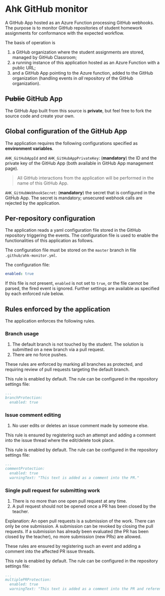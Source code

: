 # Ahk GitHub monitor

A GitHub App hosted as an Azure Function processing GitHub webhooks. The purpose is to monitor GitHub repositories of student homework assignments for conformance with the expected workflow.

The basis of operation is

1. a GitHub organization where the student assignments are stored, managed by GitHub Classroom;
1. a running instance of this application hosted as an Azure Function with a public URL;
1. and a GitHub App pointing to the Azure function, added to the GitHub organization (handling events in _all_ repository of the GitHub organization).

## ~~Public~~ GitHub App

The GitHub App built from this source is **private**, but feel free to fork the source code and create your own.

## Global configuration of the GitHub App

The application requires the following configurations specified as **environment variables**.

`AHK_GitHubAppId` and `AHK_GitHubAppPrivateKey`: (**mandatory**) the ID and the private key of the GitHub App (both available in GitHub App management page).

> All GitHub interactions from the application will be performed in the name of this GitHub App.

`AHK_GitHubWebhookSecret`: (**mandatory**) the secret that is configured in the GitHub App. The secret is mandatory; unsecured webhook calls are rejected by the application.

## Per-repository configuration

The application reads a yaml configuration file stored in the GitHub repository triggering the events. The configuration file is used to enable the functionalities of this application as follows.

The configuration file must be stored on the `master` branch in file `.github/ahk-monitor.yml`.

The configuration file:

```yaml
enabled: true
```

If this file is not present, `enabled` is not set to `true`, or the file cannot be parsed, the fired event is ignored. Further settings are available as specified by each enforced rule below.

## Rules enforced by the application

The application enforces the following rules.

### Branch usage

1. The default branch is not touched by the student. The solution is submitted on a new branch via a pull request.
1. There are no force pushes.

These rules are enforced by marking all branches as protected, and requiring review of pull requests targeting the default branch.

This rule is enabled by default. The rule can be configured in the repository settings file:

```yaml
...
branchProtection:
  enabled: true
```

### Issue comment editing

1. No user edits or deletes an issue comment made by someone else.

This rule is ensured by registering such an attempt and adding a comment into the issue thread where the edit/delete took place.

This rule is enabled by default. The rule can be configured in the repository settings file:

```yaml
...
commentProtection:
  enabled: true
  warningText: "This text is added as a comment into the PR."
```

### Single pull request for submitting work

1. There is no more than one open pull request at any time.
1. A pull request should not be opened once a PR has been closed by the teacher.

Explanation: An open pull requests is a submission of the work. There can only be one submission. A submission can be revoked by closing the pull requests. If a submission has already been evaluated (the PR has been closed by the teacher), no more submission (new PRs) are allowed.

These rules are ensured by registering such an event and adding a comment into the affected PR issue threads.

This rule is enabled by default. The rule can be configured in the repository settings file:

```yaml
...
multiplePRProtection:
  enabled: true
  warningText: "This text is added as a comment into the PR and references to related PRs are added {} here."
```
